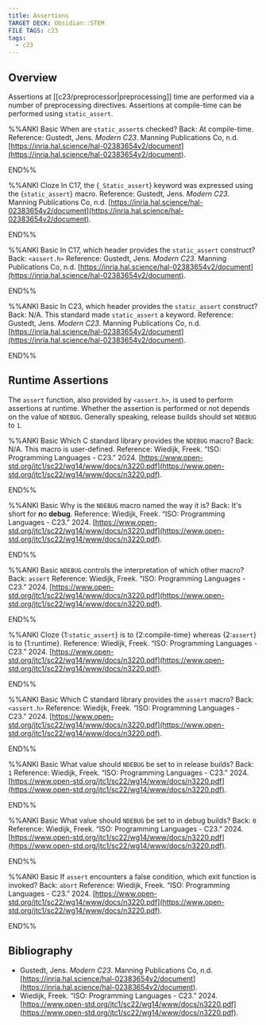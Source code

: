 ```yaml
---
title: Assertions
TARGET DECK: Obsidian::STEM
FILE TAGS: c23
tags:
  - c23
---
```


## Overview

Assertions at [[c23/preprocessor|preprocessing]] time are performed via a number of preprocessing directives. Assertions at compile-time can be performed using `static_assert`.

%%ANKI
Basic
When are `static_assert`s checked?
Back: At compile-time.
Reference: Gustedt, Jens. _Modern C23_. Manning Publications Co, n.d. [https://inria.hal.science/hal-02383654v2/document](https://inria.hal.science/hal-02383654v2/document).
<!--ID: 1759412418743-->
END%%

%%ANKI
Cloze
In C17, the {`_Static_assert`} keyword was expressed using the {`static_assert`} macro.
Reference: Gustedt, Jens. _Modern C23_. Manning Publications Co, n.d. [https://inria.hal.science/hal-02383654v2/document](https://inria.hal.science/hal-02383654v2/document).
<!--ID: 1759412418753-->
END%%

%%ANKI
Basic
In C17, which header provides the `static_assert` construct?
Back: `<assert.h>`
Reference: Gustedt, Jens. _Modern C23_. Manning Publications Co, n.d. [https://inria.hal.science/hal-02383654v2/document](https://inria.hal.science/hal-02383654v2/document).
<!--ID: 1759412418755-->
END%%

%%ANKI
Basic
In C23, which header provides the `static_assert` construct?
Back: N/A. This standard made `static_assert` a keyword.
Reference: Gustedt, Jens. _Modern C23_. Manning Publications Co, n.d. [https://inria.hal.science/hal-02383654v2/document](https://inria.hal.science/hal-02383654v2/document).
<!--ID: 1759412418757-->
END%%

## Runtime Assertions

The `assert` function, also provided by `<assert.h>`, is used to perform assertions at runtime. Whether the assertion is performed or not depends on the value of `NDEBUG`. Generally speaking, release builds should set `NDEBUG` to `1`.

%%ANKI
Basic
Which C standard library provides the `NDEBUG` macro?
Back: N/A. This macro is user-defined.
Reference: Wiedijk, Freek. “ISO: Programming Languages - C23.” 2024. [https://www.open-std.org/jtc1/sc22/wg14/www/docs/n3220.pdf](https://www.open-std.org/jtc1/sc22/wg14/www/docs/n3220.pdf).
<!--ID: 1759412418760-->
END%%

%%ANKI
Basic
Why is the `NDEBUG` macro named the way it is?
Back: It's short for **n**o **debug**.
Reference: Wiedijk, Freek. “ISO: Programming Languages - C23.” 2024. [https://www.open-std.org/jtc1/sc22/wg14/www/docs/n3220.pdf](https://www.open-std.org/jtc1/sc22/wg14/www/docs/n3220.pdf).
<!--ID: 1759412418763-->
END%%

%%ANKI
Basic
`NDEBUG` controls the interpretation of which other macro?
Back: `assert`
Reference: Wiedijk, Freek. “ISO: Programming Languages - C23.” 2024. [https://www.open-std.org/jtc1/sc22/wg14/www/docs/n3220.pdf](https://www.open-std.org/jtc1/sc22/wg14/www/docs/n3220.pdf).
<!--ID: 1759412418765-->
END%%

%%ANKI
Cloze
{1:`static_assert`} is to {2:compile-time} whereas {2:`assert`} is to {1:runtime}.
Reference: Wiedijk, Freek. “ISO: Programming Languages - C23.” 2024. [https://www.open-std.org/jtc1/sc22/wg14/www/docs/n3220.pdf](https://www.open-std.org/jtc1/sc22/wg14/www/docs/n3220.pdf).
<!--ID: 1759412418768-->
END%%

%%ANKI
Basic
Which C standard library provides the `assert` macro?
Back: `<assert.h>`
Reference: Wiedijk, Freek. “ISO: Programming Languages - C23.” 2024. [https://www.open-std.org/jtc1/sc22/wg14/www/docs/n3220.pdf](https://www.open-std.org/jtc1/sc22/wg14/www/docs/n3220.pdf).
<!--ID: 1759412418771-->
END%%

%%ANKI
Basic
What value should `NDEBUG` be set to in release builds?
Back: `1`
Reference: Wiedijk, Freek. “ISO: Programming Languages - C23.” 2024. [https://www.open-std.org/jtc1/sc22/wg14/www/docs/n3220.pdf](https://www.open-std.org/jtc1/sc22/wg14/www/docs/n3220.pdf).
<!--ID: 1759412418774-->
END%%

%%ANKI
Basic
What value should `NDEBUG` be set to in debug builds?
Back: `0`
Reference: Wiedijk, Freek. “ISO: Programming Languages - C23.” 2024. [https://www.open-std.org/jtc1/sc22/wg14/www/docs/n3220.pdf](https://www.open-std.org/jtc1/sc22/wg14/www/docs/n3220.pdf).
<!--ID: 1759412418776-->
END%%

%%ANKI
Basic
If `assert` encounters a false condition, which exit function is invoked?
Back: `abort`
Reference: Wiedijk, Freek. “ISO: Programming Languages - C23.” 2024. [https://www.open-std.org/jtc1/sc22/wg14/www/docs/n3220.pdf](https://www.open-std.org/jtc1/sc22/wg14/www/docs/n3220.pdf).
<!--ID: 1759412418779-->
END%%

## Bibliography

* Gustedt, Jens. _Modern C23_. Manning Publications Co, n.d. [https://inria.hal.science/hal-02383654v2/document](https://inria.hal.science/hal-02383654v2/document).
* Wiedijk, Freek. “ISO: Programming Languages - C23.” 2024. [https://www.open-std.org/jtc1/sc22/wg14/www/docs/n3220.pdf](https://www.open-std.org/jtc1/sc22/wg14/www/docs/n3220.pdf).